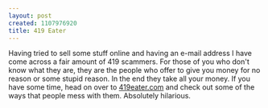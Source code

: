 ```yaml
--- 
layout: post
created: 1107976920
title: 419 Eater
---
```

Having tried to sell some stuff online and having an e-mail address I have come across a fair amount of 419 scammers.  For those of you who don't know what they are, they are the people who offer to give you money for no reason or some stupid reason.  In the end they take all your money.  If you have some time, head on over to <a href="http://www.419eater.com/">419eater.com</a> and check out some of the ways that people mess with them.  Absolutely hilarious.
